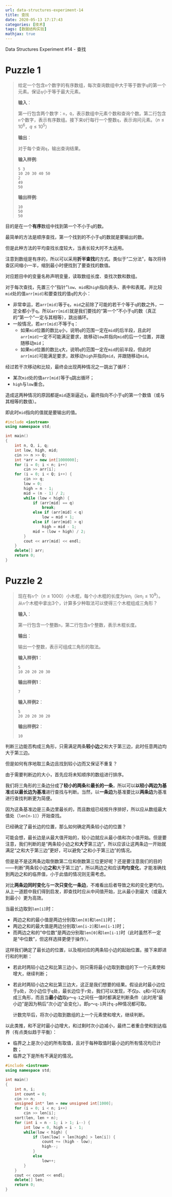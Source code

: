 ```yaml
---
url: data-structures-experiment-14
title: 查找
date: 2020-05-13 17:17:43
categories: [技术]
tags: [数据结构实验]
mathjax: true
---
```


Data Structures Experiment #14 - 查找

<!--more-->

# Puzzle 1

> 给定一个包含`n`个数字的有序数组，每次查询数组中大于等于数字`q`的第一个元素。保证`q`小于等于最大元素。
>
> **输入**：
>
> 第一行包含两个数字：`n`，`Q`，表示数组中元素个数和查询个数。第二行包含`n`个数字，表示有序数组。接下来`Q`行每行一个整数`q`，表示询问元素。（$n\le 10^{6}$，$q\le 10^{5}$）
>
> **输出**：
>
> 对于每个查询`q`，输出查询结果。
>
> **输入样例**:
>
> ```shell
> 5 3
> 10 20 30 40 50
> 2
> 49
> 50
> ```
>
> **输出样例**:
>
> ```shell
> 10
> 50
> 50
> ```

目的是在一个**有序**数组中找到第一个不小于`q`的数。

最简单的方法是顺序查找，第一个找到的不小于`q`的数就是要输出的数。

但是此种方法的平均查找长度较大，当表长较大时不太适用。

注意到数组是有序的，所以可以采用**折半查找**的方式。类似于“二分法”，每次将待查区间缩小一半，缩到最小时便找到了要查找的数值。

对应题目中的变量名称声明变量，读取数组长度、查找次数和数组。

对于每次查找，先置三个“指针”`low`、`mid`和`high`指向表头、表中和表尾。并比较`mid`处的值`arr[mid]`和要查找的值`q`的大小：

- 非常幸运，若`arr[mid]`等于`q`，`mid`之前除了可能的若干个等于`q`的数之外，一定全都小于`q`。所以`arr[mid]`就是我们要找的“第一个”不小于`q`的数（真正的“第一个”一定与其相等），跳出循环。
- 一般情况，若`arr[mid]`不等于`q`：
  - 如果`mid`位置的数比`q`小，说明`q`的范围一定在`mid`的后半段，且此时`arr[mid]`一定不可能满足要求，故移动`low`并指向`mid`的后一个位置，并跟随移动`mid`；
  - 如果`mid`位置的数比`q`大，说明`q`的范围一定在`mid`的前半段，但此时`arr[mid]`可能满足要求，故移动`high`并指向`mid`，并跟随移动`mid`。

经过若干次移动和比较，最终会出现两种情况之一跳出了循环：

- 某次`mid`处的值`arr[mid]`等于`q`跳出循环；
- `high`与`low`重合。

造成这两种情况的原因都是`mid`逐渐逼近`q`，最终指向不小于`q`的第一个数值（或与其相等的数值）。

即此时`mid`指向的值就是要输出的值。

```cpp
#include <iostream>
using namespace std;

int main()
{
    int n, Q, i, q;
    int low, high, mid;
    cin >> n >> Q;
    int *arr = new int[1000000];
    for (i = 0; i < n; i++)
        cin >> arr[i];
    for (i = 0; i < Q; i++) {
        cin >> q;
        low = 0;
        high = n - 1;
        mid = (n - 1) / 2;
        while (low < high) {
            if (arr[mid] == q)
                break;
            else if (arr[mid] < q)
                low = mid + 1;
            else if (arr[mid] > q)
                high = mid - 1;
            mid = (low + high) / 2;
        }
        cout << arr[mid] << endl;
    }
    delete[] arr;
    return 0;
}
```

# Puzzle 2

> 现在有`n`个（$n\le 1000$）小木棍，每个小木棍的长度为$len_{i}$（$len_{i}\le 10^{9}$）。从`n`个木棍中拿出3个，计算多少种取法可以使得三个木棍组成三角形？
>
> **输入**：
>
> 第一行包含一个整数`n`，第二行包含`n`个整数，表示木棍长度。
>
> **输出**：
>
> 输出一个整数，表示可组成三角形的取法。
>
> **输入样例1**：
>
> ```shell
> 5
> 10 20 20 20 30
> ```
>
> **输出样例1**：
>
> ```shell
> 7
> ```
>
> **输入样例2**：
>
> ```shell
> 5
> 20 20 20 30 20
> ```
>
> **输出样例2**：
>
> ```shell
> 10
> ```

判断三边能否构成三角形，只需满足两条**较小边**之和大于第三边，此时任意两边均大于第三边。

但是如何有序地取三条边且找到较小边而又保证不重复？

由于需要判断边的大小，首先应将未知顺序的数组进行排序。

我们将三角形的三条边分成了**较小的两条**和**最长的一条**，所以可以**以较小两边为基准**或**以最长边为基准**进行查找与判断。当然，以**一条边**为基准要比以**两条边**为基准进行查找判断更为简便。

因为这条基准边是三条边里最长的，而且数组已经按升序排好，所以应从数组最大值处（`len[n-1]`）开始查找。

已经确定了最长边的位置，那么如何确定两条较小边的位置？

可能会想，最长边是从最大值开始的，较小边就应从最小值和次小值开始。但是要注意，我们判断的是“两条较小边之和**大于**第三边”，所以应该让这两条边一开始就满足“之和大于第三边”更好，可以避免“之和小于第三边”的情况。

但是是不是这两条边取倒数第二位和倒数第三位更好呢？还是要注意我们的目的——判断“两条较小边**之和**大于第三边”，所以两边之和应该**均匀变化**，才能准确找到两边之和的临界值，小于此值的情况则无需考虑。

对比**两条边同时变化**与**一次只变化一条边**，不难看出后者导致之和的变化更均匀。从上一道题中我们得到启发，即查找时应从中间值开始，比从最小到最大（或最大到最小）更为高效。

当最长边取到`len[i]`时：

- 两边之和的最小值是两边分别取`len[0]`和`len[1]`时；
- 两边之和的最大值是两边分别取`len[i-2]`和`len[i-1]`时；
- 而两边之和的“中位数”是两边分别取`len[0]`和`len[i-1]`时（此时虽然不一定是“中位数”，但这样选择更便于操作）。

这样我们确定了最长边的位置，以及相对应的两条较小边的起始位置。接下来即进行和的判断：

- 若此时两较小边之和比第三边小，则只需将最小边取到数组的下一个元素使和增大，继续判断；

- 若此时两较小边之和比第三边大，这正是我们想要的结果。假设此时最小边位于`p`处，次小边位于`q`处，最长边位于`r`处，我们可以发现，不仅`p`、`q`和`r`可以构成三角形，而且当**最小边**取`p`～`q-1`之间任一值时都满足判断条件（此时用“最小边”是因为稍后“次小边”会变化）。即`p`～`q-1`共计`q-p`种情况都可取。

  计数完毕后，将次小边取到数组的上一个元素使和增大，继续判断。

以此类推，和不足时最小边增大，和过剩时次小边减小，最终二者重合使和到达临界（有点类似趋于平衡）：

- 临界之上是次小边的所有取值，且对于每种取值时最小边的所有情况均已计数；
- 临界之下是所有不满足的情况。

```cpp
#include <iostream>
using namespace std;

int main()
{
    int n, i;
    int count = 0;
    cin >> n;
    unsigned int* len = new unsigned int[1000];
    for (i = 0; i < n; i++)
        cin >> len[i];
    sort(len, len + n);
    for (int i = n - 1; i > 1; i--) {
        int low = 0, high = i - 1;
        while(low < high) {
            if (len[low] + len[high] > len[i]) {
                count += (high - low);
                high--;
            }
            else
                low++;
        }
    }
    cout << count << endl;
    delete[] len;
    return 0;
}
```
